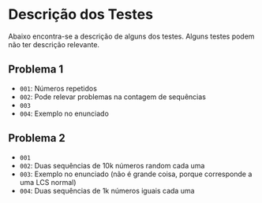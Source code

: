 # Descrição dos Testes

Abaixo encontra-se a descrição de alguns dos testes. Alguns testes podem não ter descrição relevante.

## Problema 1

- `001`: Números repetidos
- `002`: Pode relevar problemas na contagem de sequências
- `003`
- `004`: Exemplo no enunciado

## Problema 2

- `001`
- `002`: Duas sequências de 10k números random cada uma
- `003`: Exemplo no enunciado (não é grande coisa, porque corresponde a uma LCS normal)
- `004`: Duas sequências de 1k números iguais cada uma
